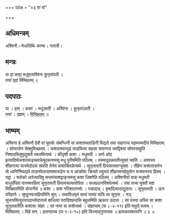 +++
title = "०३ या वां"

+++
## अधिमन्त्रम्
अश्विनौ। मेधातिथिः काण्वः। गायत्री।

## मन्त्रः
या वां॒ कशा॒ मधु॑म॒त्यश्वि॑ना सू॒नृता॑वती ।  
तया॑ य॒ज्ञं मि॑मिक्षतम् ॥

## पदपाठः
या । वा॒म् । कशा॑ । मधु॑ऽमती । अश्वि॑ना । सू॒नृता॑ऽवती ।  
तया॑ । य॒ज्ञम् । मि॒मि॒क्ष॒त॒म् ॥

## भाष्यम्
अश्विना हे अश्विनौ देवौ वां युवयोः संबन्धिनी या कशाश्चताडिनी विद्यते तया सहागत्य यज्ञमस्मदीयं मिमिक्षतम् । सोमरसेन सेक्तुमिच्छतम् । कशयाश्वान्दृढं ताडयित्वा सहसा समागत्य भवद्विषयां सोमरसाहुतिं निष्पादयितुमुद्युक्तौ भवतमित्यर्थः । कीदृशी कशा । मधुमती । अर्णः क्षोद इत्यादिष्वेकशतसङ्ख्याकेषूदकनामसु मधु पुरीषमिति पठितम् । तस्मादुदकवतीत्युक्तं भवति । अश्वस्य शीघ्रगत्या यत्स्वेदोदकं स्रवति तेनेयं कशाक्लिन्नेत्यर्थः । सूनृतावती प्रियसत्यवाग्युक्ता । तीव्रेण कशाताडनेन यो ध्वनिर्निष्पद्यते ताडनवेलायामश्वारूढेन च य आक्रोशः क्रियते तदुभयं शीघ्रगमनहेतुत्वेन यजमानस्य प्रियम् । यद्वा । श्लोको धारेत्यादिषु सप्तपंचाशद्वाङ्नामसु कशा धिषणेति पठितम् । अश्विनीर्या वाक् मधुमती माधुर्योपेता पारुष्यरहिता सूनृतावती प्रियत्वसत्यत्वोपेता । फलप्रदानविषयेत्यर्थः । तया वाचा युक्तौ यज्ञ मिमिक्षतमिति योजनीयं ॥ कशा । कश गतिशातनयोः । पचाद्यच् । वृषादित्वादाद्युदात्तः । सूनृतावती । ऊन परिहाणे । सुष्ठूनयत्यप्रियमिति सून् । तथाविधमृतं सत्यं यस्यां वाचि सा सूनृता । नञ् सुभायमित्युत्तरपदान्तोदात्तत्वं बाधित्वा परादिश्छन्दसि बहुलमिति ऋकार उदात्तः । सा यस्या अस्ति सा कशा सूनृतावतीति कशायाः संज्ञा । एवं नामा या कशेत्यर्थः । संज्ञायाम् (पा ८-२-११) इति मतुपो वत्वम् । मिमिक्षतम् । मिहे सन् । हलन्ताच्च (पा १-२-१०) इति कित्त्वाद्गुणाभावः ॥ ढत्वकत्वषत्वानि ॥ ३ ॥
